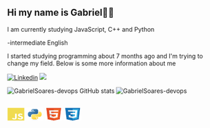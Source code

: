 
## Hi my name is Gabriel👋🏽

I am currently studying
JavaScript, C++ and Python

-intermediate English 

I started studying programming about 7 months ago and I'm trying to change my field. 
Below is some more information about me

[![Linkedin](https://img.shields.io/badge/LinkedIn-0077B5?style=for-the-badge&logo=linkedin&logoColor=white)](www.linkedin.com/in/gabriel-soares007)
  <a href = "mailto:gabrielsoaresdasilvajob@gmail.com"><img src="https://img.shields.io/badge/-Gmail-%23333?style=for-the-badge&logo=gmail&logoColor=white" target="_blank"></a>

![GabrielSoares-devops GitHub stats](https://github-readme-stats.vercel.app/api?username=GabrielSoares-devops&show_icons=true)
![GabrielSoares-devops](https://github-readme-stats.vercel.app/api/top-langs/?username={GabrielSoares-devops}&theme=blue-red)

<div style="display: inline_block"><br>

          
          
  <img align="center" alt="Gabriel-Js" height="30" width="40" src="https://raw.githubusercontent.com/devicons/devicon/master/icons/javascript/javascript-plain.svg">
  <img align="center" alt="Gabriel-Python" height="30" width="40" src="https://raw.githubusercontent.com/devicons/devicon/master/icons/python/python-original.svg">


                      
  <img align="center" alt="Gabriel-HTML" height="30" width="40" src="https://raw.githubusercontent.com/devicons/devicon/master/icons/html5/html5-original.svg">
  <img align="center" alt="Gabriel-CSS" height="30" width="40" src="https://raw.githubusercontent.com/devicons/devicon/master/icons/css3/css3-original.svg">


</div>
  
  ##
 
 


  
